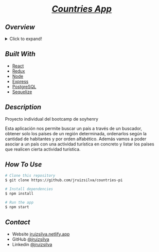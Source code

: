 <h1 align="center"><i><a href="https://countries-pi-jruizsilva.vercel.app">Countries App</a></i></h1>

## _Overview_

<details>
  <summary>Click to expand!</summary>
  <img src="countries.gif">
</details>

## _Built With_

- [React](https://reactjs.org/)
- [Redux](https://redux.js.org/)
- [Node](https://nodejs.org/es/)
- [Express](https://expressjs.com/)
- [PostgreSQL](https://www.postgresql.org/)
- [Sequelize](https://sequelize.org/)

## _Description_

Proyecto individual del bootcamp de soyhenry

Esta aplicación nos permite buscar un país a través de un buscador, obtener solo los países de un región determinada, ordenarlos según la cantidad de habitantes y por orden alfabético.
Además vamos a poder asociar a un país con una actividad turística en concreto y listar los países que realicen cierta actividad turística.

## _How To Use_

```bash
# Clone this repository
$ git clone https://github.com/jruizsilva/countries-pi

# Install dependencies
$ npm install

# Run the app
$ npm start
```

## _Contact_

- Website [jruizsilva.netlify.app](https://jruizsilva.netlify.app/)
- GitHub [@jruizsilva](https://github.com/jruizsilva)
- Linkedin [@jruizsilva](https://www.linkedin.com/in/jruizsilva/)
